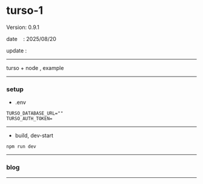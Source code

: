# turso-1

 Version: 0.9.1

 date    : 2025/08/20
 
 update  :

***

turso + node , example

***
### setup
* .env

```
TURSO_DATABASE_URL=""
TURSO_AUTH_TOKEN=
```

***
* build, dev-start

```
npm run dev
```

***
### blog 

***

